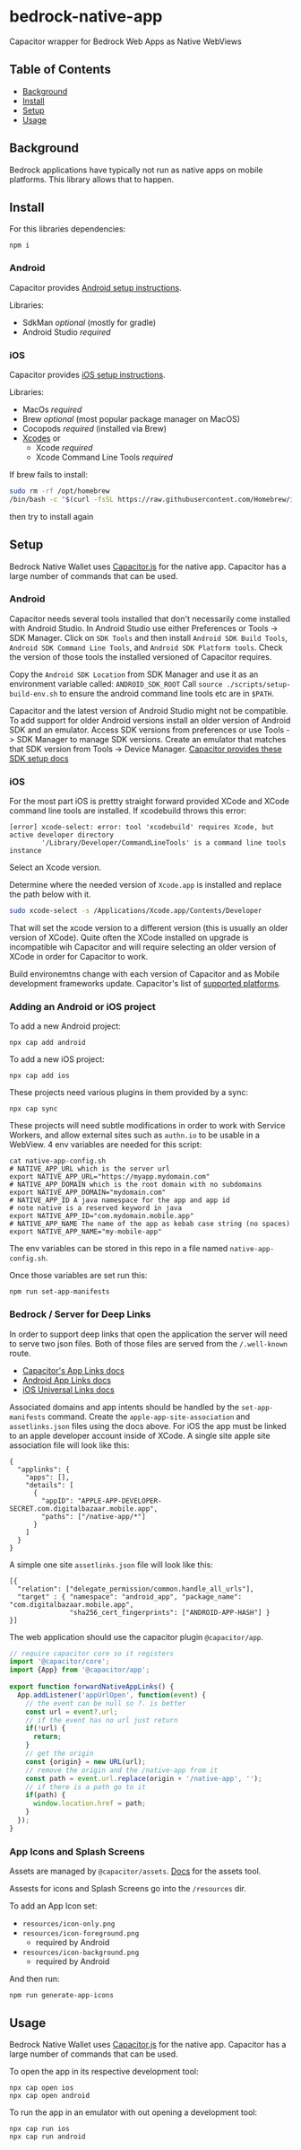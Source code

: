 # bedrock-native-app
Capacitor wrapper for Bedrock Web Apps as Native WebViews

## Table of Contents

- [Background](#background)
- [Install](#install)
- [Setup](#setup)
- [Usage](#usage)


## Background
Bedrock applications have typically not run as native apps on mobile platforms.
This library allows that to happen.

## Install
For this libraries dependencies:
```
npm i
```

### Android
Capacitor provides [Android setup instructions](https://capacitorjs.com/docs/getting-started/environment-setup#android-requirements).

Libraries:
- SdkMan *optional* (mostly for gradle)
- Android Studio *required*

### iOS
Capacitor provides [iOS setup instructions](https://capacitorjs.com/docs/getting-started/environment-setup#ios-requirements).

Libraries:
- MacOs *required*
- Brew *optional* (most popular package manager on MacOS)
- Cocopods *required* (installed via Brew)
- [Xcodes](https://github.com/RobotsAndPencils/xcodes) or
    - Xcode *required*
    - Xcode Command Line Tools *required*

If brew fails to install:

```sh
sudo rm -rf /opt/homebrew
/bin/bash -c "$(curl -fsSL https://raw.githubusercontent.com/Homebrew/install/HEAD/uninstall.sh)"
```
then try to install again



## Setup
Bedrock Native Wallet uses [Capacitor.js](https://capacitorjs.com/docs/) for the native app.
Capacitor has a large number of commands that can be used.

### Android
Capacitor needs several tools installed that don't necessarily come installed with Android Studio.
In Android Studio use either Preferences or Tools -> SDK Manager.
Click on `SDK Tools` and then install `Android SDK Build Tools`, `Android SDK Command Line Tools`,
and `Android SDK Platform tools`. Check the version of those tools the installed versioned of Capacitor requires.

Copy the `Android SDK Location` from SDK Manager and use it as an environment variable called: `ANDROID_SDK_ROOT`
Call `source ./scripts/setup-build-env.sh` to ensure the android command line tools etc are in `$PATH`.

Capacitor and the latest version of Android Studio might not be compatible.
To add support for older Android versions install an older version of Android SDK and an emulator.
Access SDK versions from preferences or use Tools -> SDK Manager to manage SDK versions.
Create an emulator that matches that SDK version from Tools -> Device Manager.
[Capacitor provides these SDK setup docs](https://capacitorjs.com/docs/getting-started/environment-setup#android-sdk)

### iOS
For the most part iOS is prettty straight forward provided XCode and XCode command line tools are installed.
If xcodebuild throws this error:

```
[error] xcode-select: error: tool 'xcodebuild' requires Xcode, but active developer directory
        '/Library/Developer/CommandLineTools' is a command line tools instance
```

Select an Xcode version.

Determine where the needed version of `Xcode.app` is installed and replace the path below with it. 
```sh
sudo xcode-select -s /Applications/Xcode.app/Contents/Developer
```

That will set the xcode version to a different version (this is usually an older version of XCode).
Quite often the XCode installed on upgrade is incompatible wih Capacitor and will require selecting
an older version of XCode in order for Capacitor to work.

Build environemtns change with each version of Capacitor and as Mobile development
frameworks update. Capacitor's list of  [supported platforms](https://capacitorjs.com/docs/getting-started/faqs#official-platforms).


### Adding an Android or iOS project

To add a new Android project:
```
npx cap add android
```

To add a new iOS project:
```
npx cap add ios
```

These projects need various plugins in them provided by a sync:

```
npx cap sync
```

These projects will need subtle modifications in order to work with Service Workers,
and allow external sites such as `authn.io` to be usable in a WebView.
4 env variables are needed for this script:
```
cat native-app-config.sh
# NATIVE_APP_URL which is the server url
export NATIVE_APP_URL="https://myapp.mydomain.com"
# NATIVE_APP_DOMAIN which is the root domain with no subdomains
export NATIVE_APP_DOMAIN="mydomain.com"
# NATIVE_APP_ID A java namespace for the app and app id
# note native is a reserved keyword in java
export NATIVE_APP_ID="com.mydomain.mobile.app"
# NATIVE_APP_NAME The name of the app as kebab case string (no spaces)
export NATIVE_APP_NAME="my-mobile-app"
```

The env variables can be stored in this repo in a file named `native-app-config.sh`.

Once those variables are set run this:
```
npm run set-app-manifests
```

### Bedrock / Server for Deep Links
In order to support deep links that open the application the server will need to serve two json files.
Both of those files are served from the `/.well-known` route.

- [Capacitor's App Links docs](https://capacitorjs.com/docs/guides/deep-links)
- [Android App Links docs](https://developer.android.com/training/app-links/verify-android-applinks#multi-site)
- [iOS Universal Links docs](https://developer.apple.com/documentation/xcode/supporting-associated-domains?language=objc)

Associated domains and app intents should be handled by the `set-app-manifests` command.
Create the `apple-app-site-association` and `assetlinks.json` files using the docs above.
For iOS the app must be linked to an apple developer account inside of XCode.
A single site apple site association file will look like this:
```
{
  "applinks": {
    "apps": [],
    "details": [
      {
        "appID": "APPLE-APP-DEVELOPER-SECRET.com.digitalbazaar.mobile.app",
        "paths": ["/native-app/*"]
      }
    ]
  }
}
```
A simple one site `assetlinks.json` file will look like this:
```
[{
  "relation": ["delegate_permission/common.handle_all_urls"],
  "target" : { "namespace": "android_app", "package_name": "com.digitalbazaar.mobile.app",
               "sha256_cert_fingerprints": ["ANDROID-APP-HASH"] }
}]
```
The web application should use the capacitor plugin `@capacitor/app`.

```js
// require capacitor core so it registers
import '@capacitor/core';
import {App} from '@capacitor/app';
 
export function forwardNativeAppLinks() {
  App.addListener('appUrlOpen', function(event) {
    // the event can be null so ?. is better
    const url = event?.url;
    // if the event has no url just return
    if(!url) {
      return;
    }
    // get the origin
    const {origin} = new URL(url);
    // remove the origin and the /native-app from it
    const path = event.url.replace(origin + '/native-app', '');
    // if there is a path go to it
    if(path) {
      window.location.href = path;
    }
  });
}
```

### App Icons and Splash Screens
Assets are managed by `@capacitor/assets`. [Docs](https://capacitorjs.com/docs/guides/splash-screens-and-icons) for the assets tool.

Assests for icons and Splash Screens go into the `/resources` dir.

To add an App Icon set:
- `resources/icon-only.png`
- `resources/icon-foreground.png`
  - required by Android
- `resources/icon-background.png`
  - required by Android

And then run:
```
npm run generate-app-icons
```

## Usage
Bedrock Native Wallet uses [Capacitor.js](https://capacitorjs.com/docs/) for the native app.
Capacitor has a large number of commands that can be used.

To open the app in its respective development tool:
```
npx cap open ios
npx cap open android
```

To run the app in an emulator with out opening a development tool:
```
npx cap run ios
npx cap run android
```
